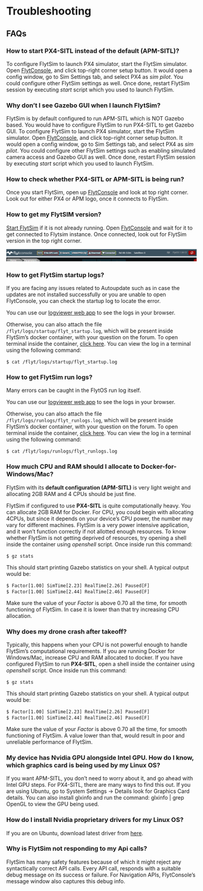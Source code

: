 # Troubleshooting

## FAQs

### How to start PX4-SITL instead of the default \(APM-SITL\)?

To configure FlytSim to launch PX4 simulator, start the FlytSim simulator. Open [FlytConsole](http://localhost/flytconsole), and click top-right corner setup button. It would open a config window, go to Sim Settings tab, and select PX4 as _sim pilot_. You could configure other FlytSim settings as well. Once done, restart FlytSim session by executing _start_ script which you used to launch FlytSim.

### Why don’t I see Gazebo GUI when I launch FlytSim?

FlytSim is by default configured to run APM-SITL which is NOT Gazebo based. You would have to configure FlytSim to run PX4-SITL to get Gazebo GUI. To configure FlytSim to launch PX4 simulator, start the FlytSim simulator. Open [FlytConsole](http://localhost/flytconsole), and click top-right corner setup button. It would open a config window, go to Sim Settings tab, and select PX4 as _sim pilot_. You could configure other FlytSim settings such as enabling simulated camera access and Gazebo GUI as well. Once done, restart FlytSim session by executing _start_ script which you used to launch FlytSim.

### How to check whether PX4-SITL or APM-SITL is being run?

Once you start FlytSim, open up [FlytConsole](http://localhost/flytconsole) and look at top right corner. Look out for either PX4 or APM logo, once it connects to FlytSim.

### How to get my FlytSIM version?

[Start FlytSim](basics.md#start-flytsim) if it is not already running. Open [FlytConsole](http://localhost/flytconsole) and wait for it to get connected to Flytsim instance. Once connected, look out for FlytSim version in the top right corner.

![FlytOS Version](../../.gitbook/assets/flytos-version.png)

### How to get FlytSim startup logs?

If you are facing any issues related to Autoupdate such as in case the updates are not installed successfully or you are unable to open FlytConsole, you can check the startup log to locate the error.

You can use our [logviewer web app](../../flytos/getting-started/flytos-logs.md#startup-logs) to see the logs in your browser.

Otherwise, you can also attach the file `/flyt/logs/startup/flyt_startup.log`, which will be present inside FlytSim’s docker container, with your question on the forum. To open terminal inside the container, [click here](basics.md#shell-access). You can view the log in a terminal using the following command:

```text
$ cat /flyt/logs/startup/flyt_startup.log
```

### How to get FlytSim run logs?

Many errors can be caught in the FlytOS run log itself.

You can use our [logviewer web app](../../flytos/getting-started/flytos-logs.md#run-logs) to see the logs in your browser.

Otherwise, you can also attach the file `/flyt/logs/runlogs/flyt_runlogs.log`, which will be present inside FlytSim’s docker container, with your question on the forum. To open terminal inside the container, [click here](basics.md#shell-access). You can view the log in a terminal using the following command:

```text
$ cat /flyt/logs/runlogs/flyt_runlogs.log
```

### How much CPU and RAM should I allocate to Docker-for-Windows/Mac?

FlytSim with its **default configuration \(APM-SITL\)** is very light weight and allocating 2GB RAM and 4 CPUs should be just fine.

FlytSim if configured to use **PX4-SITL** is quite computationally heavy. You can allocate 2GB RAM for Docker. For CPU, you could begin with allocating 4CPUs, but since it depends on your device’s CPU power, the number may vary for different machines. FlytSim is a very power intensive application, and it won’t function correctly if not allotted enough resources. To know whether FlytSim is not getting deprived of resources, try opening a shell inside the container using _openshell_ script. Once inside run this command:

```text
$ gz stats
```

This should start printing Gazebo statistics on your shell. A typical output would be:

```text
$ Factor[1.00] SimTime[2.23] RealTime[2.26] Paused[F]
$ Factor[1.00] SimTime[2.44] RealTime[2.46] Paused[F]
```

Make sure the value of your _Factor_ is above 0.70 all the time, for smooth functioning of FlytSim. In case it is lower than that try increasing CPU allocation.

### Why does my drone crash after takeoff?

Typically, this happens when your CPU is not powerful enough to handle FlytSim’s computational requirements. If you are running Docker for Windows/Mac, increase CPU and RAM allocated to docker. If you have configured FlytSim to run **PX4-SITL**, open a shell inside the container using _openshell_ script. Once inside run this command:

```text
$ gz stats
```

This should start printing Gazebo statistics on your shell. A typical output would be:

```text
$ Factor[1.00] SimTime[2.23] RealTime[2.26] Paused[F]
$ Factor[1.00] SimTime[2.44] RealTime[2.46] Paused[F]
```

Make sure the value of your _Factor_ is above 0.70 all the time, for smooth functioning of FlytSim. A value lower than that, would result in poor and unreliable performance of FlytSim.

### My device has Nvidia GPU alongside Intel GPU. How do I know, which graphics card is being used by my Linux OS?

If you want APM-SITL, you don’t need to worry about it, and go ahead with Intel GPU steps. For PX4-SITL, there are many ways to find this out. If you are using Ubuntu, go to System Settings -&gt; Details look for Graphics Card details. You can also install glxinfo and run the command: glxinfo \| grep OpenGL to view the GPU being used.

### How do I install Nvidia proprietary drivers for my Linux OS?

If you are on Ubuntu, download latest driver from [here](http://www.nvidia.com/object/unix.html).

### Why is FlytSim not responding to my Api calls?

FlytSim has many safety features because of which it might reject any syntactically correct API calls. Every API call, responds with a suitable debug message on its success or failure. For Navigation APIs, FlytConsole’s message window also captures this debug info.

